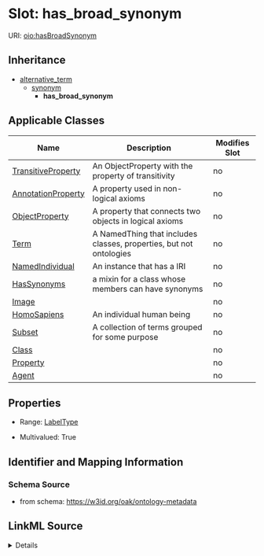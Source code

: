 

# Slot: has_broad_synonym

URI: [oio:hasBroadSynonym](http://www.geneontology.org/formats/oboInOwl#hasBroadSynonym)




## Inheritance

* [alternative_term](alternative_term.md)
    * [synonym](synonym.md)
        * **has_broad_synonym**






## Applicable Classes

| Name | Description | Modifies Slot |
| --- | --- | --- |
| [TransitiveProperty](TransitiveProperty.md) | An ObjectProperty with the property of transitivity |  no  |
| [AnnotationProperty](AnnotationProperty.md) | A property used in non-logical axioms |  no  |
| [ObjectProperty](ObjectProperty.md) | A property that connects two objects in logical axioms |  no  |
| [Term](Term.md) | A NamedThing that includes classes, properties, but not ontologies |  no  |
| [NamedIndividual](NamedIndividual.md) | An instance that has a IRI |  no  |
| [HasSynonyms](HasSynonyms.md) | a mixin for a class whose members can have synonyms |  no  |
| [Image](Image.md) |  |  no  |
| [HomoSapiens](HomoSapiens.md) | An individual human being |  no  |
| [Subset](Subset.md) | A collection of terms grouped for some purpose |  no  |
| [Class](Class.md) |  |  no  |
| [Property](Property.md) |  |  no  |
| [Agent](Agent.md) |  |  no  |







## Properties

* Range: [LabelType](LabelType.md)

* Multivalued: True





## Identifier and Mapping Information







### Schema Source


* from schema: https://w3id.org/oak/ontology-metadata




## LinkML Source

<details>
```yaml
name: has_broad_synonym
from_schema: https://w3id.org/oak/ontology-metadata
rank: 1000
is_a: synonym
slot_uri: oio:hasBroadSynonym
multivalued: true
alias: has_broad_synonym
domain_of:
- HasSynonyms
range: label type

```
</details>